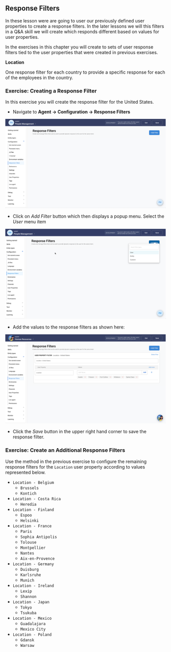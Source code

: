 ## Response Filters

In these lesson were are going to user our previously defined user properties
to create a response filters. In the later lessons we will this filters in
a Q&A skill we will create which responds different based on values for
user properties.

In the exercises in this chapter you will create to sets of user response filters tied to the user properties
that were created in previous exercises.

**Location**

One response filter for each country to provide a specific response for each of the employees in the country.

### Exercise: Creating a Response Filter

In this exercise you will create the response filter for the United States.

- Navigate to **Agent -> Configuration -> Response Filters**

![Response Filter configuration](contents/hr-agent/images/response-filter-builder.png)

- Click on _Add Filter_ button which then displays a popup menu. Select the _User_ menu item

![Create Response Filter dialog](contents/hr-agent/images/response-filter-dialog.png)

- Add the values to the response filters as shown here:

![Response Filter values](contents/hr-agent/images/response-filter-usa-values.png)

- Click the _Save_ button in the upper right hand corner to save the response filter.

### Exercise: Create an Additional Response Filters

Use the method in the previous exercise to configure the remaining response filters for the `Location` user property
according to values represented below.

* `Location - Belgium`
    - `Brussels`
    - `Kontich`
* `Location - Costa Rica`
    - `Heredia`
* `Location - Finland`
    - `Espoo`
    - `Helsinki`
* `Location - France`
    - `Paris`
    - `Sophia Antipolis`
    - `Tolouse`
    - `Montpellier`
    - `Nantes`
    - `Aix-en-Provence`
* `Location - Germany`
    - `Duisburg`
    - `Karlsruhe`
    - `Munich`
* `Location - Ireland`
    - `Lexip`
    - `Shannon`
* `Location - Japan`
    - `Tokyo`
    - `Tsukuba`
* `Location - Mexico`
    - `Guadalajara`
    - `Mexico City`
* `Location - Poland`
    - `Gdansk`
    - `Warsaw`


